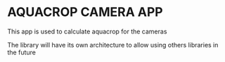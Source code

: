 # AQUACROP CAMERA APP
This app is used to calculate aquacrop for the cameras

The library will have its own architecture to allow using others libraries in the future

